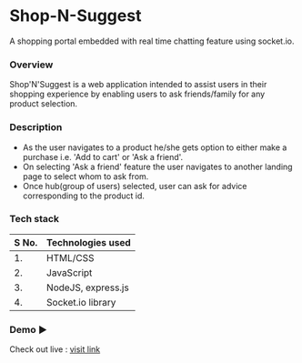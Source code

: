 # Shop-N-Suggest
A shopping portal embedded with real time chatting feature using socket.io.

### Overview
Shop'N'Suggest is a web application intended to assist users in their shopping experience by enabling users to ask friends/family for any product selection.

### Description 
- As the user navigates to a product he/she gets option to either make a purchase i.e. 'Add to cart' or 'Ask a friend'.
- On selecting 'Ask a friend' feature the user navigates to another landing page to select whom to ask from.
- Once hub(group of users) selected, user can ask for advice corresponding to the product id.
  
### Tech stack
|S No.| Technologies used|
|-------|-----------------|
|1.| HTML/CSS |
|2.| JavaScript |
|3.| NodeJS, express.js |
|4.| Socket.io library |

### Demo ▶️
Check out live : [visit link](https://shop-n-suggest.herokuapp.com/)
